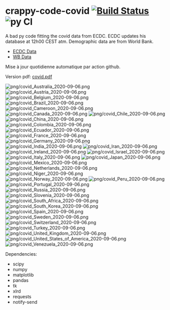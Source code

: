 # crappy-code-covid [![Build Status](https://cloud.drone.io/api/badges/a-lemonnier/crappy-code-covid/status.svg)](https://cloud.drone.io/a-lemonnier/crappy-code-covid) ![py CI](https://github.com/a-lemonnier/crappy-code-covid/workflows/py%20CI/badge.svg)
 
A bad py code fitting the covid data from ECDC. ECDC updates his database at 12h00 CEST atm. Demographic data are from World Bank.
 
- [ECDC Data](https://www.ecdc.europa.eu/en/publications-data/download-todays-data-geographic-distribution-covid-19-cases-worldwide)
- [WB Data](https://data.worldbank.org/indicator/sp.pop.totl)
 
 
Mise à jour quotidienne automatique par action github.
 
Version pdf: [covid.pdf](https://github.com/a-lemonnier/crappy-code-covid/raw/master/covid.pdf)
 
![png/covid_Australia_2020-09-06.png](png/covid_Australia_2020-09-06.png)
![png/covid_Austria_2020-09-06.png](png/covid_Austria_2020-09-06.png)
![png/covid_Belgium_2020-09-06.png](png/covid_Belgium_2020-09-06.png)
![png/covid_Brazil_2020-09-06.png](png/covid_Brazil_2020-09-06.png)
![png/covid_Cameroon_2020-09-06.png](png/covid_Cameroon_2020-09-06.png)
![png/covid_Canada_2020-09-06.png](png/covid_Canada_2020-09-06.png)
![png/covid_Chile_2020-09-06.png](png/covid_Chile_2020-09-06.png)
![png/covid_China_2020-09-06.png](png/covid_China_2020-09-06.png)
![png/covid_Colombia_2020-09-06.png](png/covid_Colombia_2020-09-06.png)
![png/covid_Ecuador_2020-09-06.png](png/covid_Ecuador_2020-09-06.png)
![png/covid_France_2020-09-06.png](png/covid_France_2020-09-06.png)
![png/covid_Germany_2020-09-06.png](png/covid_Germany_2020-09-06.png)
![png/covid_India_2020-09-06.png](png/covid_India_2020-09-06.png)
![png/covid_Iran_2020-09-06.png](png/covid_Iran_2020-09-06.png)
![png/covid_Ireland_2020-09-06.png](png/covid_Ireland_2020-09-06.png)
![png/covid_Israel_2020-09-06.png](png/covid_Israel_2020-09-06.png)
![png/covid_Italy_2020-09-06.png](png/covid_Italy_2020-09-06.png)
![png/covid_Japan_2020-09-06.png](png/covid_Japan_2020-09-06.png)
![png/covid_Mexico_2020-09-06.png](png/covid_Mexico_2020-09-06.png)
![png/covid_Netherlands_2020-09-06.png](png/covid_Netherlands_2020-09-06.png)
![png/covid_Niger_2020-09-06.png](png/covid_Niger_2020-09-06.png)
![png/covid_Norway_2020-09-06.png](png/covid_Norway_2020-09-06.png)
![png/covid_Peru_2020-09-06.png](png/covid_Peru_2020-09-06.png)
![png/covid_Portugal_2020-09-06.png](png/covid_Portugal_2020-09-06.png)
![png/covid_Russia_2020-09-06.png](png/covid_Russia_2020-09-06.png)
![png/covid_Slovenia_2020-09-06.png](png/covid_Slovenia_2020-09-06.png)
![png/covid_South_Africa_2020-09-06.png](png/covid_South_Africa_2020-09-06.png)
![png/covid_South_Korea_2020-09-06.png](png/covid_South_Korea_2020-09-06.png)
![png/covid_Spain_2020-09-06.png](png/covid_Spain_2020-09-06.png)
![png/covid_Sweden_2020-09-06.png](png/covid_Sweden_2020-09-06.png)
![png/covid_Switzerland_2020-09-06.png](png/covid_Switzerland_2020-09-06.png)
![png/covid_Turkey_2020-09-06.png](png/covid_Turkey_2020-09-06.png)
![png/covid_United_Kingdom_2020-09-06.png](png/covid_United_Kingdom_2020-09-06.png)
![png/covid_United_States_of_America_2020-09-06.png](png/covid_United_States_of_America_2020-09-06.png)
![png/covid_Venezuela_2020-09-06.png](png/covid_Venezuela_2020-09-06.png)
 
Dependencies:
- scipy
- numpy
- matplotlib
- pandas
- tk
- xlrd
- requests
- notify-send

